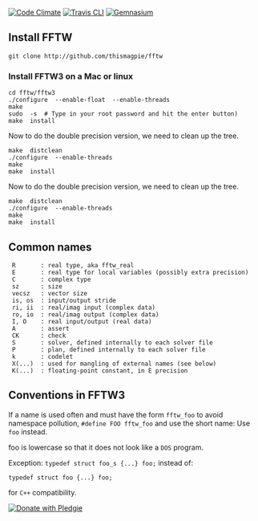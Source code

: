 


[![Code Climate](https://codeclimate.com/github/thisMagpie/fftw.png)](https://codeclimate.com/github/thisMagpie/fftw)
[![Travis CLI](https://travis-ci.org)](https://travis-ci.org/thisMagpie/fftw.png) 
[![Gemnasium](https://gemnasium.com/thisMagpie/fftw)](https://gemnasium.com/gemnasium/gemnasium-gem.png)

## Install FFTW

    git clone http://github.com/thismagpie/fftw

### Install FFTW3 on a Mac or linux

    cd fftw/fftw3
    ./configure  --enable-float  --enable-threads
    make
    sudo  -s  # Type in your root password and hit the enter button)
    make  install

Now to do the double precision version, we need to clean up the tree.

    make  distclean
    ./configure  --enable-threads
    make
    make  install

Now to do the double precision version, we need to clean up the tree.

    make  distclean
    ./configure  --enable-threads
    make
    make  install

## Common names

     R       : real type, aka fftw_real
     E       : real type for local variables (possibly extra precision)
     C       : complex type
     sz      : size
     vecsz   : vector size
     is, os  : input/output stride
     ri, ii  : real/imag input (complex data)
     ro, io  : real/imag output (complex data)
     I, O    : real input/output (real data)
     A       : assert
     CK      : check
     S       : solver, defined internally to each solver file
     P       : plan, defined internally to each solver file
     k       : codelet
     X(...)  : used for mangling of external names (see below)
     K(...)  : floating-point constant, in E precision

##  Conventions in FFTW3

If a name is used often and must have the form `fftw_foo` to avoid namespace pollution, `#define FOO fftw_foo` and use the short name: Use `foo` instead.

foo is lowercase so that it does not look like a `DOS` program.

Exception: `typedef struct foo_s {...} foo;`  instead of:

    typedef struct foo {...} foo;

for `C++` compatibility.

[![Donate with Pledgie](https://pledgie.com/campaigns/25892)](https://pledgie.com/campaigns/25892.png)